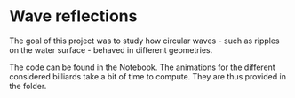 # Wave reflections

The goal of this project was to study how circular waves - such as ripples on the water surface - behaved in different geometries. 

The code can be found in the Notebook. The animations for the different considered billiards take a bit of time to compute. They are thus provided in the folder.
